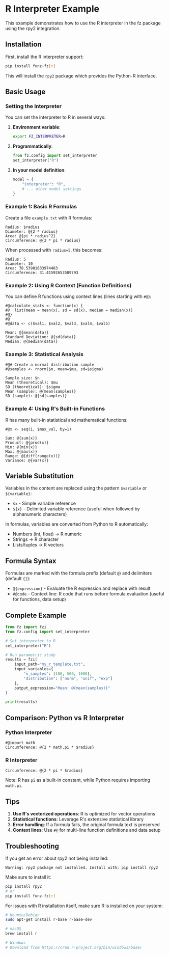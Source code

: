 # R Interpreter Example

This example demonstrates how to use the R interpreter in the fz package using the rpy2 integration.

## Installation

First, install the R interpreter support:

```bash
pip install funz-fz[r]
```

This will install the `rpy2` package which provides the Python-R interface.

## Basic Usage

### Setting the Interpreter

You can set the interpreter to R in several ways:

1. **Environment variable**:
   ```bash
   export FZ_INTERPRETER=R
   ```

2. **Programmatically**:
   ```python
   from fz.config import set_interpreter
   set_interpreter("R")
   ```

3. **In your model definition**:
   ```python
   model = {
       "interpreter": "R",
       # ... other model settings
   }
   ```

### Example 1: Basic R Formulas

Create a file `example.txt` with R formulas:

```
Radius: $radius
Diameter: @{2 * radius}
Area: @{pi * radius^2}
Circumference: @{2 * pi * radius}
```

When processed with `radius=5`, this becomes:

```
Radius: 5
Diameter: 10
Area: 78.53981633974483
Circumference: 31.41592653589793
```

### Example 2: Using R Context (Function Definitions)

You can define R functions using context lines (lines starting with `#@`):

```
#@calculate_stats <- function(x) {
#@  list(mean = mean(x), sd = sd(x), median = median(x))
#@}
#@
#@data <- c($val1, $val2, $val3, $val4, $val5)

Mean: @{mean(data)}
Standard Deviation: @{sd(data)}
Median: @{median(data)}
```

### Example 3: Statistical Analysis

```
#@# Create a normal distribution sample
#@samples <- rnorm($n, mean=$mu, sd=$sigma)

Sample size: $n
Mean (theoretical): $mu
SD (theoretical): $sigma
Mean (sample): @{mean(samples)}
SD (sample): @{sd(samples)}
```

### Example 4: Using R's Built-in Functions

R has many built-in statistical and mathematical functions:

```
#@x <- seq(1, $max_val, by=1)

Sum: @{sum(x)}
Product: @{prod(x)}
Min: @{min(x)}
Max: @{max(x)}
Range: @{diff(range(x))}
Variance: @{var(x)}
```

## Variable Substitution

Variables in the content are replaced using the pattern `$variable` or `${variable}`:

- `$x` - Simple variable reference
- `${x}` - Delimited variable reference (useful when followed by alphanumeric characters)

In formulas, variables are converted from Python to R automatically:
- Numbers (int, float) → R numeric
- Strings → R character
- Lists/tuples → R vectors

## Formula Syntax

Formulas are marked with the formula prefix (default `@`) and delimiters (default `{}`):

- `@{expression}` - Evaluate the R expression and replace with result
- `#@code` - Context line: R code that runs before formula evaluation (useful for functions, data setup)

## Complete Example

```python
from fz import fzi
from fz.config import set_interpreter

# Set interpreter to R
set_interpreter("R")

# Run parametric study
results = fzi(
    input_path="my_r_template.txt",
    input_variables={
        "n_samples": [100, 500, 1000],
        "distribution": ["norm", "unif", "exp"]
    },
    output_expression="Mean: @{mean(samples)}"
)

print(results)
```

## Comparison: Python vs R Interpreter

### Python Interpreter
```
#@import math
Circumference: @{2 * math.pi * $radius}
```

### R Interpreter
```
Circumference: @{2 * pi * $radius}
```

Note: R has `pi` as a built-in constant, while Python requires importing `math.pi`.

## Tips

1. **Use R's vectorized operations**: R is optimized for vector operations
2. **Statistical functions**: Leverage R's extensive statistical library
3. **Error handling**: If a formula fails, the original formula text is preserved
4. **Context lines**: Use `#@` for multi-line function definitions and data setup

## Troubleshooting

If you get an error about rpy2 not being installed:

```
Warning: rpy2 package not installed. Install with: pip install rpy2
```

Make sure to install it:

```bash
pip install rpy2
# or
pip install funz-fz[r]
```

For issues with R installation itself, make sure R is installed on your system:

```bash
# Ubuntu/Debian
sudo apt-get install r-base r-base-dev

# macOS
brew install r

# Windows
# Download from https://cran.r-project.org/bin/windows/base/
```
